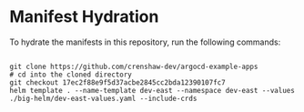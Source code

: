
# Manifest Hydration

To hydrate the manifests in this repository, run the following commands:

```shell

git clone https://github.com/crenshaw-dev/argocd-example-apps
# cd into the cloned directory
git checkout 17ec2f88e9f5d37acbe2845cc2bda12390107fc7
helm template . --name-template dev-east --namespace dev-east --values ./big-helm/dev-east-values.yaml --include-crds
```